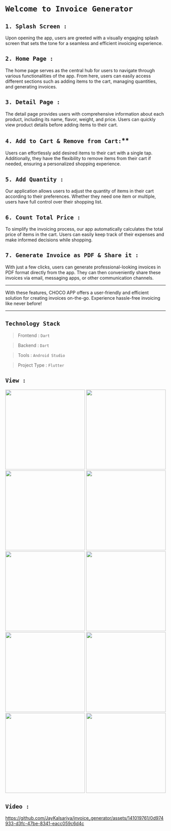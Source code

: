 # `Welcome to Invoice Generator`

## `1. Splash Screen :`
Upon opening the app, users are greeted with a visually engaging splash screen that sets the tone for a seamless and efficient invoicing experience.

## `2. Home Page :`
The home page serves as the central hub for users to navigate through various functionalities of the app. From here, users can easily access different sections such as adding items to the cart, managing quantities, and generating invoices.

## `3. Detail Page :`  
The detail page provides users with comprehensive information about each product, including its name, flavor, weight, and price. Users can quickly view product details before adding items to their cart.

## `4. Add to Cart & Remove from Cart:`**  
Users can effortlessly add desired items to their cart with a single tap. Additionally, they have the flexibility to remove items from their cart if needed, ensuring a personalized shopping experience.

## `5. Add Quantity :`  
Our application allows users to adjust the quantity of items in their cart according to their preferences. Whether they need one item or multiple, users have full control over their shopping list.

## `6. Count Total Price :`  
To simplify the invoicing process, our app automatically calculates the total price of items in the cart. Users can easily keep track of their expenses and make informed decisions while shopping.

## `7. Generate Invoice as PDF & Share it :`  
With just a few clicks, users can generate professional-looking invoices in PDF format directly from the app. They can then conveniently share these invoices via email, messaging apps, or other communication channels.

---

With these features, CHOCO APP offers a user-friendly and efficient solution for creating invoices on-the-go. Experience hassle-free invoicing like never before!

---

## `Technology Stack`

> Frontend     : `Dart`

> Backend      : `Dart`

> Tools        : `Android Studio`

> Project Type : `Flutter`

## `View :`

<img src = "https://github.com/JayKalsariya/invoice_generator/assets/141019761/fd461d2b-f8c6-4cef-ab7a-66bf03250422" width = "250">
<img src = "https://github.com/JayKalsariya/invoice_generator/assets/141019761/e9336c3a-e915-4045-96b3-83451c3ecc07" width = "250">
<img src = "https://github.com/JayKalsariya/invoice_generator/assets/141019761/e43a6930-b0e9-4f86-ac41-69444ee49099" width = "250">
<img src = "https://github.com/JayKalsariya/invoice_generator/assets/141019761/37187e52-f014-4aa7-b733-cb99935631df" width = "250">
<img src = "https://github.com/JayKalsariya/invoice_generator/assets/141019761/8fa5ce68-dc02-4077-9721-dd2d2f8acad2" width = "250">
<img src = "https://github.com/JayKalsariya/invoice_generator/assets/141019761/97e31130-2300-4d59-b837-1595df007046" width = "250">
<img src = "https://github.com/JayKalsariya/invoice_generator/assets/141019761/bdc47a5e-c5db-4742-9049-d77f4391a20e" width = "250">
<img src = "https://github.com/JayKalsariya/invoice_generator/assets/141019761/3da89b98-4787-4619-b50f-132660e867a3" width = "250">
<img src = "https://github.com/JayKalsariya/invoice_generator/assets/141019761/6a6cbf19-94c2-4f64-b868-0dc76f228adc" width = "250">
<img src = "https://github.com/JayKalsariya/invoice_generator/assets/141019761/f786ba19-4476-4927-b732-f88eff596317" width = "250">

## `Video :`

https://github.com/JayKalsariya/invoice_generator/assets/141019761/0d974933-d3fc-47be-8341-eacc059c6d4c






